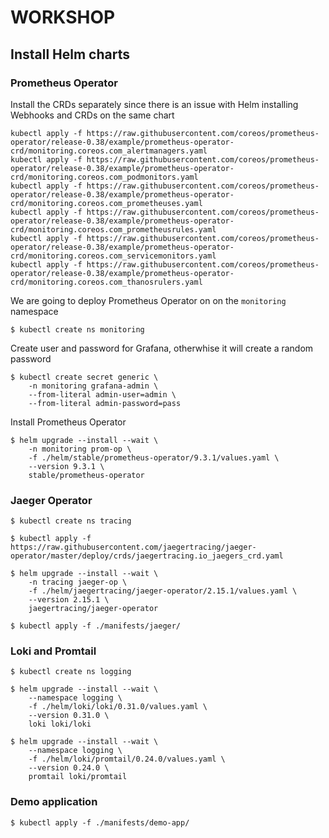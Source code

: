 # WORKSHOP

## Install Helm charts

### Prometheus Operator

Install the CRDs separately since there is an issue with Helm installing Webhooks and CRDs on the same chart

```shell
kubectl apply -f https://raw.githubusercontent.com/coreos/prometheus-operator/release-0.38/example/prometheus-operator-crd/monitoring.coreos.com_alertmanagers.yaml
kubectl apply -f https://raw.githubusercontent.com/coreos/prometheus-operator/release-0.38/example/prometheus-operator-crd/monitoring.coreos.com_podmonitors.yaml
kubectl apply -f https://raw.githubusercontent.com/coreos/prometheus-operator/release-0.38/example/prometheus-operator-crd/monitoring.coreos.com_prometheuses.yaml
kubectl apply -f https://raw.githubusercontent.com/coreos/prometheus-operator/release-0.38/example/prometheus-operator-crd/monitoring.coreos.com_prometheusrules.yaml
kubectl apply -f https://raw.githubusercontent.com/coreos/prometheus-operator/release-0.38/example/prometheus-operator-crd/monitoring.coreos.com_servicemonitors.yaml
kubectl apply -f https://raw.githubusercontent.com/coreos/prometheus-operator/release-0.38/example/prometheus-operator-crd/monitoring.coreos.com_thanosrulers.yaml
```

We are going to deploy Prometheus Operator on on the `monitoring` namespace 
```shell
$ kubectl create ns monitoring
```

Create user and password for Grafana, otherwhise it will create a random password
```shell
$ kubectl create secret generic \
    -n monitoring grafana-admin \
    --from-literal admin-user=admin \
    --from-literal admin-password=pass
```

Install Prometheus Operator
```shell
$ helm upgrade --install --wait \
    -n monitoring prom-op \
    -f ./helm/stable/prometheus-operator/9.3.1/values.yaml \
    --version 9.3.1 \
    stable/prometheus-operator
```

### Jaeger Operator

```shell
$ kubectl create ns tracing
```

```shell
$ kubectl apply -f https://raw.githubusercontent.com/jaegertracing/jaeger-operator/master/deploy/crds/jaegertracing.io_jaegers_crd.yaml
```

```shell
$ helm upgrade --install --wait \
    -n tracing jaeger-op \
    -f ./helm/jaegertracing/jaeger-operator/2.15.1/values.yaml \
    --version 2.15.1 \
    jaegertracing/jaeger-operator
```

```shell
$ kubectl apply -f ./manifests/jaeger/
```

### Loki and Promtail

```shell
$ kubectl create ns logging
```

```shell
$ helm upgrade --install --wait \
    --namespace logging \
    -f ./helm/loki/loki/0.31.0/values.yaml \
    --version 0.31.0 \
    loki loki/loki
```

```shell
$ helm upgrade --install --wait \
    --namespace logging \
    -f ./helm/loki/promtail/0.24.0/values.yaml \
    --version 0.24.0 \
    promtail loki/promtail
```

### Demo application

```shell
$ kubectl apply -f ./manifests/demo-app/
```
